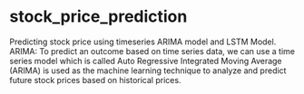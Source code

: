# stock_price_prediction
Predicting stock price using timeseries ARIMA model and LSTM Model.
ARIMA:
To predict an outcome based on time series data, we can use a time series model which is called Auto Regressive Integrated Moving Average (ARIMA) is used as the machine learning technique to analyze and predict future stock prices based on historical prices.
